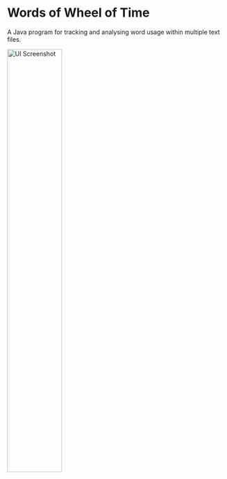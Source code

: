 # Words of Wheel of Time #

A Java program for tracking and analysing word usage within multiple text files.

<img src="https://github.com/Tochitos2/WordsOfWOT/blob/master/assets/UI_Screenshot.jpg?raw=true" width="50%" alt="UI Screenshot"/>
    